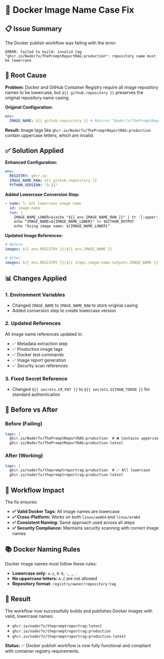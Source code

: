 # 🐳 Docker Image Name Case Fix

## 📋 Issue Summary

The Docker publish workflow was failing with the error:

```
ERROR: failed to build: invalid tag "ghcr.io/Nader7x/ThePromptReportRAG:production": repository name must be lowercase
```

## 🔧 Root Cause

**Problem:** Docker and GitHub Container Registry require all image repository names to be lowercase, but `${{ github.repository }}` preserves the original repository name casing.

**Original Configuration:**

```yaml
env:
  IMAGE_NAME: ${{ github.repository }} # Returns "Nader7x/ThePromptReportRAG"
```

**Result:** Image tags like `ghcr.io/Nader7x/ThePromptReportRAG:production` contain uppercase letters, which are invalid.

## ✅ Solution Applied

**Enhanced Configuration:**

```yaml
env:
  REGISTRY: ghcr.io
  IMAGE_NAME_RAW: ${{ github.repository }}
  PYTHON_VERSION: "3.11"
```

**Added Lowercase Conversion Step:**

```yaml
- name: 🏷️ Set lowercase image name
  id: image-name
  run: |
    IMAGE_NAME_LOWER=$(echo "${{ env.IMAGE_NAME_RAW }}" | tr '[:upper:]' '[:lower:]')
    echo "IMAGE_NAME=${IMAGE_NAME_LOWER}" >> $GITHUB_OUTPUT
    echo "Using image name: ${IMAGE_NAME_LOWER}"
```

**Updated Image References:**

```yaml
# Before
images: ${{ env.REGISTRY }}/${{ env.IMAGE_NAME }}

# After
images: ${{ env.REGISTRY }}/${{ steps.image-name.outputs.IMAGE_NAME }}
```

## 📊 Changes Applied

### 1. Environment Variables

- Changed `IMAGE_NAME` to `IMAGE_NAME_RAW` to store original casing
- Added conversion step to create lowercase version

### 2. Updated References

All image name references updated in:

- ✅ Metadata extraction step
- ✅ Production image tags
- ✅ Docker test commands
- ✅ Image report generation
- ✅ Security scan references

### 3. Fixed Secret Reference

- Changed `${{ secrets.CR_PAT }}` to `${{ secrets.GITHUB_TOKEN }}` for standard authentication

## 🎯 Before vs After

### Before (Failing)

```yaml
tags: |
  ghcr.io/Nader7x/ThePromptReportRAG:production  # ❌ Contains uppercase
  ghcr.io/Nader7x/ThePromptReportRAG:production-latest
```

### After (Working)

```yaml
tags: |
  ghcr.io/nader7x/thepromptreportrag:production  # ✅ All lowercase
  ghcr.io/nader7x/thepromptreportrag:production-latest
```

## 🔄 Workflow Impact

The fix ensures:

- **✅ Valid Docker Tags:** All image names are lowercase
- **✅ Cross-Platform:** Works on both `linux/amd64` and `linux/arm64`
- **✅ Consistent Naming:** Same approach used across all steps
- **✅ Security Compliance:** Maintains security scanning with correct image names

## 📚 Docker Naming Rules

Docker image names must follow these rules:

- **Lowercase only:** `a-z`, `0-9`, `-`, `_`, `.`
- **No uppercase letters:** `A-Z` are not allowed
- **Repository format:** `registry/owner/repository:tag`

## 🚀 Result

The workflow now successfully builds and publishes Docker images with valid, lowercase names:

- `ghcr.io/nader7x/thepromptreportrag:latest`
- `ghcr.io/nader7x/thepromptreportrag:production`
- `ghcr.io/nader7x/thepromptreportrag:production-latest`

**Status:** ✅ Docker publish workflow is now fully functional and compliant with container registry requirements.
